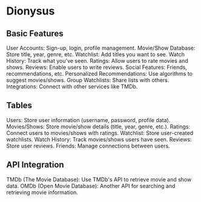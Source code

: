 # Dionysus

## Basic Features

User Accounts: Sign-up, login, profile management.
Movie/Show Database: Store title, year, genre, etc.
Watchlist: Add titles you want to see.
Watch History: Track what you've seen.
Ratings: Allow users to rate movies and shows.
Reviews: Enable users to write reviews.
Social Features: Friends, recommendations, etc.
Personalized Recommendations: Use algorithms to suggest movies/shows.
Group Watchlists: Share lists with others.
Integrations: Connect with other services like TMDb.

## Tables

Users: Store user information (username, password, profile data).
Movies/Shows: Store movie/show details (title, year, genre, etc.).
Ratings: Connect users to movies/shows with ratings.
Watchlist: Store user-created watchlists.
Watch History: Track movies/shows users have seen.
Reviews: Store user reviews.
Friends: Manage connections between users.

## API Integration

TMDb (The Movie Database): Use TMDb's API to retrieve movie and show data.
OMDb (Open Movie Database): Another API for searching and retrieving movie information.
